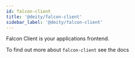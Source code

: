 ```yaml
---
id: falcon-client
title: '@deity/falcon-client'
sidebar_label: '@deity/falcon-client'
---
```


Falcon Client is your applications frontend.

To find out more about `falcon-client` see the docs
